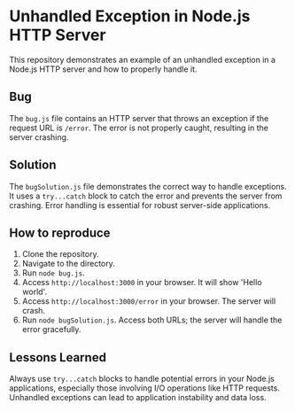 # Unhandled Exception in Node.js HTTP Server

This repository demonstrates an example of an unhandled exception in a Node.js HTTP server and how to properly handle it.

## Bug

The `bug.js` file contains an HTTP server that throws an exception if the request URL is `/error`.  The error is not properly caught, resulting in the server crashing.

## Solution

The `bugSolution.js` file demonstrates the correct way to handle exceptions. It uses a `try...catch` block to catch the error and prevents the server from crashing.  Error handling is essential for robust server-side applications.

## How to reproduce

1. Clone the repository.
2. Navigate to the directory.
3. Run `node bug.js`.
4. Access `http://localhost:3000` in your browser. It will show 'Hello world'.
5. Access `http://localhost:3000/error` in your browser. The server will crash.
6. Run `node bugSolution.js`.  Access both URLs; the server will handle the error gracefully.

## Lessons Learned

Always use `try...catch` blocks to handle potential errors in your Node.js applications, especially those involving I/O operations like HTTP requests.  Unhandled exceptions can lead to application instability and data loss.